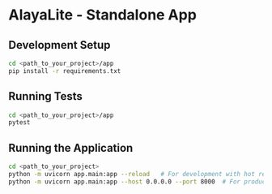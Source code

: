 # AlayaLite - Standalone App

## Development Setup

```bash
cd <path_to_your_project>/app
pip install -r requirements.txt
```

## Running Tests

```bash
cd <path_to_your_project>/app
pytest
```

## Running the Application

```bash
cd <path_to_your_project>
python -m uvicorn app.main:app --reload   # For development with hot reload
python -m uvicorn app.main:app --host 0.0.0.0 --port 8000  # For production
```

